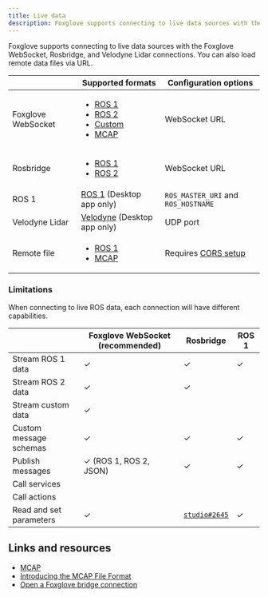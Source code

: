 ```yaml
---
title: Live data
description: Foxglove supports connecting to live data sources with the Foxglove WebSocket, Rosbridge, and Velodyne Lidar connections. You can also load remote data files via URL.
---
```


Foxglove supports connecting to live data sources with the Foxglove WebSocket, Rosbridge, and Velodyne Lidar connections. You can also load remote data files via URL.


|                    | Supported formats                                                                                                                                                                                                                                                                                                               | Configuration options                                      |
| ------------------ | ------------------------------------------------------------------------------------------------------------------------------------------------------------------------------------------------------------------------------------------------------------------------------------------------------------------------------- | ---------------------------------------------------------- |
| Foxglove WebSocket | <ul><li>[ROS 1](/docs/connecting-to-data/frameworks/ros1#foxglove-websocket)</li><li>[ROS 2](/docs/connecting-to-data/frameworks/ros2#foxglove-websocket)</li><li>[Custom](/docs/connecting-to-data/frameworks/custom#foxglove-websocket)</li><li>[MCAP](/docs/connecting-to-data/frameworks/mcap#foxglove-websocket)</li></ul> | WebSocket URL                                              |
| Rosbridge          | <ul><li>[ROS 1](/docs/connecting-to-data/frameworks/ros1#rosbridge)</li><li>[ROS 2](/docs/connecting-to-data/frameworks/ros2#rosbridge)</li></ul>                                                                                                                                                                               | WebSocket URL                                              |
| ROS 1              | [ROS 1](/docs/connecting-to-data/frameworks/ros1#native) (Desktop app only)                                                                                                                                                                                                                                                     | `ROS_MASTER_URI` and `ROS_HOSTNAME`                        |
| Velodyne Lidar     | [Velodyne](/docs/connecting-to-data/frameworks/velodyne) (Desktop app only)                                                                                                                                                                                                                                                     | UDP port                                                   |
| Remote file        | <ul><li>[ROS 1](/docs/connecting-to-data/frameworks/ros1)</li><li>[MCAP](/docs/connecting-to-data/frameworks/mcap)</li></ul>                                                                                                                                                                                                    | Requires [CORS setup](/docs/connecting-to-data/cors-setup) |


### Limitations

When connecting to live ROS data, each connection will have different capabilities.

|                         | Foxglove WebSocket (recommended) | Rosbridge                                                       | ROS 1 |
| ----------------------- | -------------------------------- | --------------------------------------------------------------- | ----- |
| Stream ROS 1 data       | ✓                                | ✓                                                               | ✓     |
| Stream ROS 2 data       | ✓                                | ✓                                                               |       |
| Stream custom data      | ✓                                |                                                                 |       |
| Custom message schemas  | ✓                                | ✓                                                               | ✓     |
| Publish messages        | ✓ (ROS 1, ROS 2, JSON)           | ✓                                                               | ✓     |
| Call services           |                                  |                                                                 |       |
| Call actions            |                                  |                                                                 |       |
| Read and set parameters | ✓                                | [`studio#2645`](https://github.com/foxglove/studio/issues/2645) | ✓     |

## Links and resources

- [MCAP](https://mcap.dev)
- [Introducing the MCAP File Format](/blog/introducing-the-mcap-file-format)
- [Open a Foxglove bridge connection](/blog/announcing-the-new-foxglove-bridge-for-live-ros-data)
